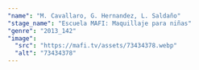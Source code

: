 ```yaml
---
"name": "M. Cavallaro, G. Hernandez, L. Saldaño"
"stage_name": "Escuela MAFI: Maquillaje para niñas"
"genre": "2013_142"
"image":
  "src": "https://mafi.tv/assets/73434378.webp"
  "alt": "73434378"
---
```

